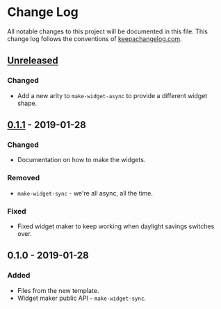 # Change Log
All notable changes to this project will be documented in this file. This change log follows the conventions of [keepachangelog.com](http://keepachangelog.com/).

## [Unreleased]
### Changed
- Add a new arity to `make-widget-async` to provide a different widget shape.

## [0.1.1] - 2019-01-28
### Changed
- Documentation on how to make the widgets.

### Removed
- `make-widget-sync` - we're all async, all the time.

### Fixed
- Fixed widget maker to keep working when daylight savings switches over.

## 0.1.0 - 2019-01-28
### Added
- Files from the new template.
- Widget maker public API - `make-widget-sync`.

[Unreleased]: https://github.com/your-name/paxos-basic/compare/0.1.1...HEAD
[0.1.1]: https://github.com/your-name/paxos-basic/compare/0.1.0...0.1.1
